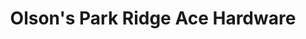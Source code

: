 ---
title: "Olson's Park Ridge Ace Hardware"
url: /park-ridge/olsons-park-ridge-ace-hardware/
shop: doityourself
---